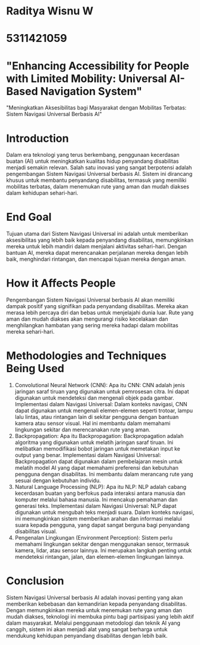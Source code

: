 # Raditya Wisnu W
# 5311421059

# "Enhancing Accessibility for People with Limited Mobility: Universal AI-Based Navigation System"
"Meningkatkan Aksesibilitas bagi Masyarakat dengan Mobilitas Terbatas: Sistem Navigasi Universal Berbasis AI"

# Introduction
Dalam era teknologi yang terus berkembang, penggunaan kecerdasan buatan (AI) untuk meningkatkan kualitas hidup penyandang disabilitas menjadi semakin relevan. Salah satu inovasi yang sangat berpotensi adalah pengembangan Sistem Navigasi Universal berbasis AI. Sistem ini dirancang khusus untuk membantu penyandang disabilitas, termasuk yang memiliki mobilitas terbatas, dalam menemukan rute yang aman dan mudah diakses dalam kehidupan sehari-hari.

# End Goal
Tujuan utama dari Sistem Navigasi Universal ini adalah untuk memberikan aksesibilitas yang lebih baik kepada penyandang disabilitas, memungkinkan mereka untuk lebih mandiri dalam menjalani aktivitas sehari-hari. Dengan bantuan AI, mereka dapat merencanakan perjalanan mereka dengan lebih baik, menghindari rintangan, dan mencapai tujuan mereka dengan aman.

# How it Affects People
Pengembangan Sistem Navigasi Universal berbasis AI akan memiliki dampak positif yang signifikan pada penyandang disabilitas. Mereka akan merasa lebih percaya diri dan bebas untuk menjelajahi dunia luar. Rute yang aman dan mudah diakses akan mengurangi risiko kecelakaan dan menghilangkan hambatan yang sering mereka hadapi dalam mobilitas mereka sehari-hari.

# Methodologies and Techniques Being Used
1. Convolutional Neural Network (CNN):
Apa itu CNN: CNN adalah jenis jaringan saraf tiruan yang digunakan untuk pemrosesan citra. Ini dapat digunakan untuk mendeteksi dan mengenali objek pada gambar.
Implementasi dalam Navigasi Universal: Dalam konteks navigasi, CNN dapat digunakan untuk mengenali elemen-elemen seperti trotoar, lampu lalu lintas, atau rintangan lain di sekitar pengguna dengan bantuan kamera atau sensor visual. Hal ini membantu dalam memahami lingkungan sekitar dan merencanakan rute yang aman.
3. Backpropagation:
Apa itu Backpropagation: Backpropagation adalah algoritma yang digunakan untuk melatih jaringan saraf tiruan. Ini melibatkan memodifikasi bobot jaringan untuk memetakan input ke output yang benar.
Implementasi dalam Navigasi Universal: Backpropagation dapat digunakan dalam pembelajaran mesin untuk melatih model AI yang dapat memahami preferensi dan kebutuhan pengguna dengan disabilitas. Ini membantu dalam merancang rute yang sesuai dengan kebutuhan individu.
4. Natural Language Processing (NLP):
Apa itu NLP: NLP adalah cabang kecerdasan buatan yang berfokus pada interaksi antara manusia dan komputer melalui bahasa manusia. Ini mencakup pemahaman dan generasi teks.
Implementasi dalam Navigasi Universal: NLP dapat digunakan untuk mengubah teks menjadi suara. Dalam konteks navigasi, ini memungkinkan sistem memberikan arahan dan informasi melalui suara kepada pengguna, yang dapat sangat berguna bagi penyandang disabilitas visual.
5. Pengenalan Lingkungan (Environment Perception): Sistem perlu memahami lingkungan sekitar dengan menggunakan sensor, termasuk kamera, lidar, atau sensor lainnya. Ini merupakan langkah penting untuk mendeteksi rintangan, jalan, dan elemen-elemen lingkungan lainnya.

# Conclusion
Sistem Navigasi Universal berbasis AI adalah inovasi penting yang akan memberikan kebebasan dan kemandirian kepada penyandang disabilitas. Dengan memungkinkan mereka untuk menemukan rute yang aman dan mudah diakses, teknologi ini membuka pintu bagi partisipasi yang lebih aktif dalam masyarakat. Melalui penggunaan metodologi dan teknik AI yang canggih, sistem ini akan menjadi alat yang sangat berharga untuk mendukung kehidupan penyandang disabilitas dengan lebih baik.
